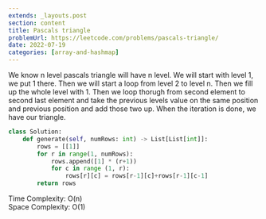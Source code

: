 ```yaml
---
extends: _layouts.post
section: content
title: Pascals triangle
problemUrl: https://leetcode.com/problems/pascals-triangle/
date: 2022-07-19
categories: [array-and-hashmap]
---
```


We know n level pascals triangle will have n level. We will start with level 1, we put 1 there. Then we will start a loop from level 2 to level n. Then we fill up the whole level with 1. Then we loop thorugh from second element to second last element and take the previous levels value on the same position and previous position and add those two up. When the iteration is done, we have our triangle.

```python
class Solution:
    def generate(self, numRows: int) -> List[List[int]]:
        rows = [[1]]
        for r in range(1, numRows):
            rows.append([1] * (r+1))
            for c in range (1, r):
                rows[r][c] = rows[r-1][c]+rows[r-1][c-1]
        return rows
```

Time Complexity: O(n) <br/>
Space Complexity: O(1) 